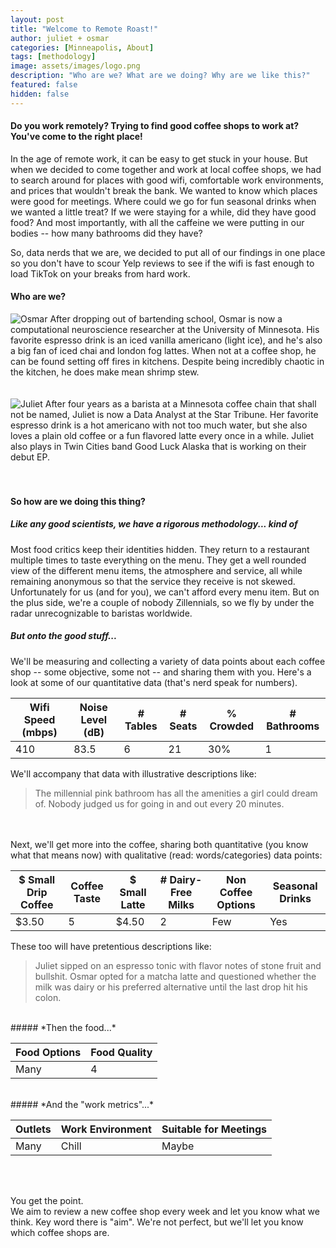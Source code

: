 ```yaml
---
layout: post
title: "Welcome to Remote Roast!"
author: juliet + osmar
categories: [Minneapolis, About]
tags: [methodology]
image: assets/images/logo.png
description: "Who are we? What are we doing? Why are we like this?"
featured: false
hidden: false
---
```


<h4>Do you work remotely? Trying to find good coffee shops to work at? You've come to the right place!</h4>

<p>In the age of remote work, it can be easy to get stuck in your house. But when we decided to come together and work at local coffee shops, we had to search around for places with good wifi, comfortable work environments, and prices that wouldn't break the bank. We wanted to know which places were good for meetings. Where could we go for fun seasonal drinks when we wanted a little treat? If we were staying for a while, did they have good food? And most importantly, with all the caffeine we were putting in our bodies -- how many bathrooms did they have?</p>

<p>So, data nerds that we are, we decided to put all of our findings in one place so you don't have to scour Yelp reviews to see if the wifi is fast enough to load TikTok on your breaks from hard work.</p>

<h4>Who are we?</h4>

<div class="image-txt-container">
 <img class="author-thumb-large" src="{{site.baseurl}}/assets/images/osmar.png" alt="Osmar"> 
 <a>After dropping out of bartending school, Osmar is now a computational neuroscience researcher at the University of Minnesota. His favorite espresso drink is an iced vanilla americano (light ice), and he's also a big fan of iced chai and london fog lattes. When not at a coffee shop, he can be found setting off fires in kitchens. Despite being incredibly chaotic in the kitchen, he does make mean shrimp stew. </a>
</div>

<br>
<br>

<div class="image-txt-container">
   <img class="author-thumb-large" src="{{site.baseurl}}/assets/images/juliet.jpeg" alt="Juliet">  
 <a>After four years as a barista at a Minnesota coffee chain that shall not be named, Juliet is now a Data Analyst at the Star Tribune. Her favorite espresso drink is a hot americano with not too much water, but she also loves a plain old coffee or a fun flavored latte every once in a while. Juliet also plays in Twin Cities band Good Luck Alaska that is working on their debut EP. </a>
</div>
<br>
<br>

#### So how are we doing this thing?

##### _Like any good scientists, we have a rigorous methodology... kind of_

Most food critics keep their identities hidden. They return to a restaurant multiple times to taste everything on the menu. They get a well rounded view of the different menu items, the atmosphere and service, all while remaining anonymous so that the service they receive is not skewed.
<br>
Unfortunately for us (and for you), we can't afford every menu item. But on the plus side, we're a couple of nobody Zillennials, so we fly by under the radar unrecognizable to baristas worldwide.
<br>

##### _But onto the good stuff..._

We'll be measuring and collecting a variety of data points about each coffee shop -- some objective, some not -- and sharing them with you. Here's a look at some of our quantitative data (that's nerd speak for numbers).

<div class="table-responsive" style="font-size:85%">
  <table class="table">
    <thead>
    <tr>
      <th scope="col">Wifi Speed (mbps)</th>
      <th scope="col">Noise Level (dB)</th>
      <th scope="col"># Tables</th>
      <th scope="col"># Seats</th>
      <th scope="col">% Crowded</th>
      <th scope="col"># Bathrooms</th>
    </tr>
  </thead>
  <tbody>
    <tr>
      <td>410</td>
      <td>83.5</td>
      <td>6</td>
      <td>21</td>
      <td>30%</td>
      <td>1</td>
    </tr>
  </tbody>
  </table>
</div>

We'll accompany that data with illustrative descriptions like:
<br>

<blockquote>The millennial pink bathroom has all the amenities a girl could dream of. Nobody judged us for going in and out every 20 minutes.</blockquote>
<br>
<br>
Next, we'll get more into the coffee, sharing both quantitative (you know what that means now) with qualitative (read: words/categories) data points:

<div class="table-responsive" style="font-size:80%">
  <table class="table">
    <thead>
    <tr>
      <th scope="col">$ Small Drip Coffee</th>
      <th scope="col">Coffee Taste</th>
      <th scope="col">$ Small Latte</th>
      <th scope="col"># Dairy-Free Milks</th>
      <th scope="col">Non Coffee Options</th>
      <th scope="col">Seasonal Drinks</th>
    </tr>
  </thead>
  <tbody>
    <tr>
      <td>$3.50</td>
      <td>5</td>
      <td>$4.50</td>
      <td>2</td>
      <td>Few</td>
      <td>Yes</td>
    </tr>
  </tbody>
  </table>
</div>

These too will have pretentious descriptions like:
<br>

<blockquote>Juliet sipped on an espresso tonic with flavor notes of stone fruit and bullshit. Osmar opted for a matcha latte and questioned whether the milk was dairy or his preferred alternative until the last drop hit his colon.</blockquote>
<br>
##### *Then the food...*

<div class="table-responsive" style="font-size:80%">
  <table class="table">
    <thead>
    <tr>
      <th scope="col">Food Options</th>
      <th scope="col">Food Quality</th>
    </tr>
  </thead>
  <tbody>
    <tr>
      <td>Many</td>
      <td>4</td>
    </tr>
  </tbody>
  </table>
</div>

<br>
##### *And the "work metrics"...*

<div class="table-responsive" style="font-size:80%">
  <table class="table">
    <thead>
    <tr>
      <th scope="col">Outlets</th>
      <th scope="col">Work Environment</th>
      <th scope="col">Suitable for Meetings</th>
    </tr>
  </thead>
  <tbody>
    <tr>
      <td>Many</td>
      <td>Chill</td>
      <td>Maybe</td>
    </tr>
  </tbody>
  </table>
</div>

<br>
<br>

You get the point.
<br>
We aim to review a new coffee shop every week and let you know what we think. Key word there is "aim". We're not perfect, but we'll let you know which coffee shops are.
